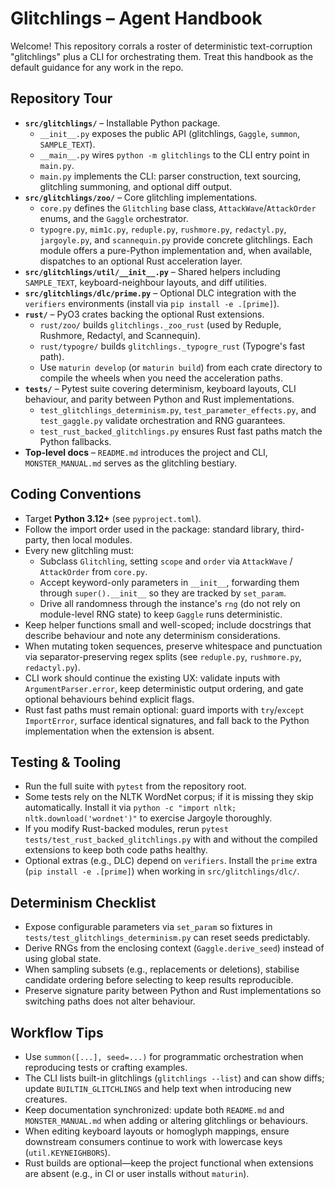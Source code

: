 # Glitchlings – Agent Handbook

Welcome! This repository corrals a roster of deterministic text-corruption "glitchlings" plus a CLI for orchestrating them.
Treat this handbook as the default guidance for any work in the repo.

## Repository Tour
- **`src/glitchlings/`** – Installable Python package.
  - `__init__.py` exposes the public API (glitchlings, `Gaggle`, `summon`, `SAMPLE_TEXT`).
  - `__main__.py` wires `python -m glitchlings` to the CLI entry point in `main.py`.
  - `main.py` implements the CLI: parser construction, text sourcing, glitchling summoning, and optional diff output.
- **`src/glitchlings/zoo/`** – Core glitchling implementations.
  - `core.py` defines the `Glitchling` base class, `AttackWave`/`AttackOrder` enums, and the `Gaggle` orchestrator.
  - `typogre.py`, `mim1c.py`, `reduple.py`, `rushmore.py`, `redactyl.py`, `jargoyle.py`, and `scannequin.py` provide concrete glitchlings.
    Each module offers a pure-Python implementation and, when available, dispatches to an optional Rust acceleration layer.
- **`src/glitchlings/util/__init__.py`** – Shared helpers including `SAMPLE_TEXT`, keyboard-neighbour layouts, and diff utilities.
- **`src/glitchlings/dlc/prime.py`** – Optional DLC integration with the `verifiers` environments (install via `pip install -e .[prime]`).
- **`rust/`** – PyO3 crates backing the optional Rust extensions.
  - `rust/zoo/` builds `glitchlings._zoo_rust` (used by Reduple, Rushmore, Redactyl, and Scannequin).
  - `rust/typogre/` builds `glitchlings._typogre_rust` (Typogre's fast path).
  - Use `maturin develop` (or `maturin build`) from each crate directory to compile the wheels when you need the acceleration paths.
- **`tests/`** – Pytest suite covering determinism, keyboard layouts, CLI behaviour, and parity between Python and Rust implementations.
  - `test_glitchlings_determinism.py`, `test_parameter_effects.py`, and `test_gaggle.py` validate orchestration and RNG guarantees.
  - `test_rust_backed_glitchlings.py` ensures Rust fast paths match the Python fallbacks.
- **Top-level docs** – `README.md` introduces the project and CLI, `MONSTER_MANUAL.md` serves as the glitchling bestiary.

## Coding Conventions
- Target **Python 3.12+** (see `pyproject.toml`).
- Follow the import order used in the package: standard library, third-party, then local modules.
- Every new glitchling must:
  - Subclass `Glitchling`, setting `scope` and `order` via `AttackWave` / `AttackOrder` from `core.py`.
  - Accept keyword-only parameters in `__init__`, forwarding them through `super().__init__` so they are tracked by `set_param`.
  - Drive all randomness through the instance's `rng` (do not rely on module-level RNG state) to keep `Gaggle` runs deterministic.
- Keep helper functions small and well-scoped; include docstrings that describe behaviour and note any determinism considerations.
- When mutating token sequences, preserve whitespace and punctuation via separator-preserving regex splits (see `reduple.py`, `rushmore.py`, `redactyl.py`).
- CLI work should continue the existing UX: validate inputs with `ArgumentParser.error`, keep deterministic output ordering, and gate optional behaviours behind explicit flags.
- Rust fast paths must remain optional: guard imports with `try`/`except ImportError`, surface identical signatures, and fall back to the Python implementation when the extension is absent.

## Testing & Tooling
- Run the full suite with `pytest` from the repository root.
- Some tests rely on the NLTK WordNet corpus; if it is missing they skip automatically. Install it via `python -c "import nltk; nltk.download('wordnet')"` to exercise Jargoyle thoroughly.
- If you modify Rust-backed modules, rerun `pytest tests/test_rust_backed_glitchlings.py` with and without the compiled extensions to keep both code paths healthy.
- Optional extras (e.g., DLC) depend on `verifiers`. Install the `prime` extra (`pip install -e .[prime]`) when working in `src/glitchlings/dlc/`.

## Determinism Checklist
- Expose configurable parameters via `set_param` so fixtures in `tests/test_glitchlings_determinism.py` can reset seeds predictably.
- Derive RNGs from the enclosing context (`Gaggle.derive_seed`) instead of using global state.
- When sampling subsets (e.g., replacements or deletions), stabilise candidate ordering before selecting to keep results reproducible.
- Preserve signature parity between Python and Rust implementations so switching paths does not alter behaviour.

## Workflow Tips
- Use `summon([...], seed=...)` for programmatic orchestration when reproducing tests or crafting examples.
- The CLI lists built-in glitchlings (`glitchlings --list`) and can show diffs; update `BUILTIN_GLITCHLINGS` and help text when introducing new creatures.
- Keep documentation synchronized: update both `README.md` and `MONSTER_MANUAL.md` when adding or altering glitchlings or behaviours.
- When editing keyboard layouts or homoglyph mappings, ensure downstream consumers continue to work with lowercase keys (`util.KEYNEIGHBORS`).
- Rust builds are optional—keep the project functional when extensions are absent (e.g., in CI or user installs without `maturin`).
